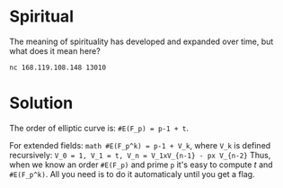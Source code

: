 Spiritual
==========
The meaning of spirituality has developed and expanded over time, but what does it mean here?

```nc 168.119.108.148 13010```

Solution
=========
The order of elliptic curve is: ```#E(F_p) = p-1 + t```.

For extended fields: ```math #E(F_p^k) = p-1 + V_k```, where ```V_k``` is defined recursively: ```V_0 = 1, V_1 = t, V_n = V_1xV_{n-1} - px V_{n-2}```
Thus, when we know an order ```#E(F_p)``` and prime ```p``` it's easy to compute *t* and ```#E(F_p^k)```. All you need is to do it automaticaly until you get a flag.

